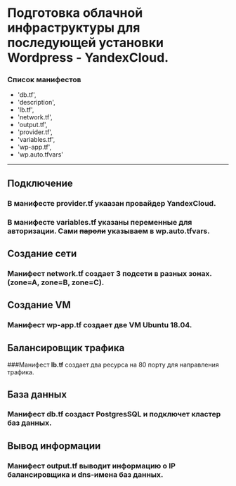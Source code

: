 # Подготовка облачной инфраструктуры для последующей установки Wordpress - YandexCloud.

### Список манифестов

* 'db.tf',
* 'description',
* 'lb.tf',
* 'network.tf',
* 'output.tf',
* 'provider.tf',
* 'variables.tf',
* 'wp-app.tf',
* 'wp.auto.tfvars'


***

## Подключение
### В манифесте **provider.tf** укаазан провайдер YandexCloud.

### В манифесте  **variables.tf** указаны переменные для авторизации. Сами ~~пароли~~ указываем в **wp.auto.tfvars**.

## Создание сети
### Манифест **network.tf** создает 3 подсети в разных зонах. (zone=A, zone=B, zone=C).

## Создание VM
### Манифест **wp-app.tf** создает **две** VM Ubuntu 18.04.

## Балансировщик трафика
###Манифест **lb.tf** создает два ресурса на 80 порту для направления трафика. 

## База данных
### Манифест  **db.tf** создаст PostgresSQL и подключет кластер баз данных. 

## Вывод информации
### Манифест **output.tf** выводит информацию о IP балансировщика и dns-имена баз данных.
